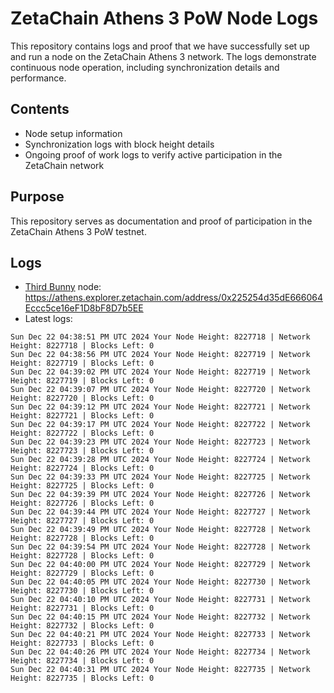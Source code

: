 # ZetaChain Athens 3 PoW Node Logs
This repository contains logs and proof that we have successfully set up and run a node on the ZetaChain Athens 3 network. The logs demonstrate continuous node operation, including synchronization details and performance.

## Contents
- Node setup information
- Synchronization logs with block height details
- Ongoing proof of work logs to verify active participation in the ZetaChain network

## Purpose
This repository serves as documentation and proof of participation in the ZetaChain Athens 3 PoW testnet.

## Logs

- [Third Bunny](https://thirdbunny.xyz/) node: https://athens.explorer.zetachain.com/address/0x225254d35dE666064Eccc5ce16eF1D8bF8D7b5EE
- Latest logs:
```
Sun Dec 22 04:38:51 PM UTC 2024 Your Node Height: 8227718 | Network Height: 8227718 | Blocks Left: 0
Sun Dec 22 04:38:56 PM UTC 2024 Your Node Height: 8227719 | Network Height: 8227719 | Blocks Left: 0
Sun Dec 22 04:39:02 PM UTC 2024 Your Node Height: 8227719 | Network Height: 8227719 | Blocks Left: 0
Sun Dec 22 04:39:07 PM UTC 2024 Your Node Height: 8227720 | Network Height: 8227720 | Blocks Left: 0
Sun Dec 22 04:39:12 PM UTC 2024 Your Node Height: 8227721 | Network Height: 8227721 | Blocks Left: 0
Sun Dec 22 04:39:17 PM UTC 2024 Your Node Height: 8227722 | Network Height: 8227722 | Blocks Left: 0
Sun Dec 22 04:39:23 PM UTC 2024 Your Node Height: 8227723 | Network Height: 8227723 | Blocks Left: 0
Sun Dec 22 04:39:28 PM UTC 2024 Your Node Height: 8227724 | Network Height: 8227724 | Blocks Left: 0
Sun Dec 22 04:39:33 PM UTC 2024 Your Node Height: 8227725 | Network Height: 8227725 | Blocks Left: 0
Sun Dec 22 04:39:39 PM UTC 2024 Your Node Height: 8227726 | Network Height: 8227726 | Blocks Left: 0
Sun Dec 22 04:39:44 PM UTC 2024 Your Node Height: 8227727 | Network Height: 8227727 | Blocks Left: 0
Sun Dec 22 04:39:49 PM UTC 2024 Your Node Height: 8227728 | Network Height: 8227728 | Blocks Left: 0
Sun Dec 22 04:39:54 PM UTC 2024 Your Node Height: 8227728 | Network Height: 8227728 | Blocks Left: 0
Sun Dec 22 04:40:00 PM UTC 2024 Your Node Height: 8227729 | Network Height: 8227729 | Blocks Left: 0
Sun Dec 22 04:40:05 PM UTC 2024 Your Node Height: 8227730 | Network Height: 8227730 | Blocks Left: 0
Sun Dec 22 04:40:10 PM UTC 2024 Your Node Height: 8227731 | Network Height: 8227731 | Blocks Left: 0
Sun Dec 22 04:40:15 PM UTC 2024 Your Node Height: 8227732 | Network Height: 8227732 | Blocks Left: 0
Sun Dec 22 04:40:21 PM UTC 2024 Your Node Height: 8227733 | Network Height: 8227733 | Blocks Left: 0
Sun Dec 22 04:40:26 PM UTC 2024 Your Node Height: 8227734 | Network Height: 8227734 | Blocks Left: 0
Sun Dec 22 04:40:31 PM UTC 2024 Your Node Height: 8227735 | Network Height: 8227735 | Blocks Left: 0
```
